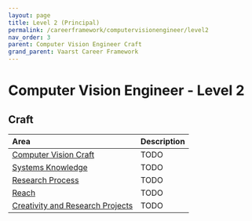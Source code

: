 ```yaml
---
layout: page
title: Level 2 (Principal)
permalink: /careerframework/computervisionengineer/level2
nav_order: 3
parent: Computer Vision Engineer Craft
grand_parent: Vaarst Career Framework
---
```


# Computer Vision Engineer - Level 2

## Craft

|Area          | Description       |
|:-------------|:------------------|
| [Computer Vision Craft](/careerframework/computervisionengineer#computer-vision-craft) | TODO |
| [Systems Knowledge](/careerframework/computervisionengineer#systems-knowledge) | TODO |
| [Research Process](/careerframework/computervisionengineer#research-process) | TODO |
| [Reach](/careerframework/computervisionengineer#reach) | TODO |
| [Creativity and Research Projects](/careerframework/computervisionengineer#creativity-and-research-projects) | TODO |
